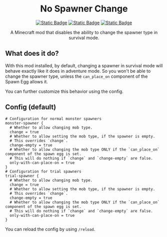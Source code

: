 <div align="center">

# No Spawner Change

[![Static Badge](https://img.shields.io/badge/modrinth-16181c?style=flat&logo=modrinth)](https://modrinth.com/mod/nospawnerchange)
[![Static Badge](https://img.shields.io/badge/GitHub-010409?style=flat&logo=github)](https://github.com/arvitus/NoSpawnerChange)
[![Static Badge](https://img.shields.io/badge/Discord-5662f6?style=flat&logo=discord&logoColor=white)](https://discord.gg/xzdbetZVrn)

A Minecraft mod that disables the ability to change the spawner type in survival mode.

</div>

## What does it do?

With this mod installed, by default, changing a spawner in survival mode will behave exactly like it does in adventure
mode.
So you won't be able to change the spawner type, unless the `can_place_on` component of the Spawn Egg allows it.

You can further customize this behavior using the config.

## Config (default)

```hocon
# Configuration for normal monster spawners
monster-spawner {
  # Whether to allow changing mob type.
  change = true
  # Whether to allow setting the mob type, if the spawner is empty.
  # This overrides `change`.
  change-empty = true
  # Whether to allow changing the mob type ONLY if the `can_place_on` component of the spawn egg is set.
  # This will do nothing if `change` and `change-empty` are false.
  only-with-can-place-on = true
}
# Configuration for trial spawners
trial-spawner {
  # Whether to allow changing mob type.
  change = true
  # Whether to allow setting the mob type, if the spawner is empty.
  # This overrides `change`.
  change-empty = true
  # Whether to allow changing the mob type ONLY if the `can_place_on` component of the spawn egg is set.
  # This will do nothing if `change` and `change-empty` are false.
  only-with-can-place-on = true
}
```

You can reload the config by using `/reload`.